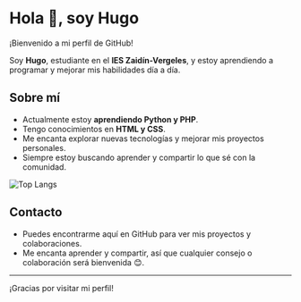 # Hola 👋, soy Hugo

¡Bienvenido a mi perfil de GitHub!  

Soy **Hugo**, estudiante en el **IES Zaidín-Vergeles**, y estoy aprendiendo a programar y mejorar mis habilidades día a día.

## Sobre mí
- Actualmente estoy **aprendiendo Python y PHP**.
- Tengo conocimientos en **HTML y CSS**.
- Me encanta explorar nuevas tecnologías y mejorar mis proyectos personales.
- Siempre estoy buscando aprender y compartir lo que sé con la comunidad.

![Top Langs](https://github-readme-stats.vercel.app/api/top-langs/?username=HugoCaceres22&layout=compact&theme=tokyonight)


## Contacto
- Puedes encontrarme aquí en GitHub para ver mis proyectos y colaboraciones.  
- Me encanta aprender y compartir, así que cualquier consejo o colaboración será bienvenida 😊.

---

¡Gracias por visitar mi perfil!
